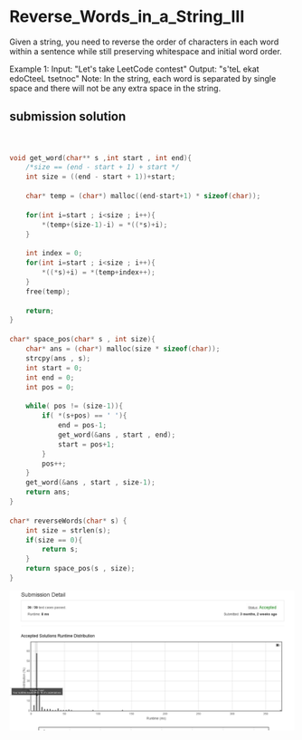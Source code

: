 # Reverse_Words_in_a_String_III

Given a string, you need to reverse the order of characters in each word within a sentence while still preserving whitespace and initial word order.

Example 1:
Input: "Let's take LeetCode contest"
Output: "s'teL ekat edoCteeL tsetnoc"
Note: In the string, each word is separated by single space and there will not be any extra space in the string.



## submission solution

```c


void get_word(char** s ,int start , int end){
    /*size == (end - start + 1) + start */
    int size = ((end - start + 1))+start;
    
    char* temp = (char*) malloc((end-start+1) * sizeof(char));
    
    for(int i=start ; i<size ; i++){
        *(temp+(size-1)-i) = *((*s)+i);
    }
    
    int index = 0;
    for(int i=start ; i<size ; i++){
        *((*s)+i) = *(temp+index++);
    }
    free(temp);
    
    return;
}

char* space_pos(char* s , int size){
    char* ans = (char*) malloc(size * sizeof(char));
    strcpy(ans , s);
    int start = 0;
    int end = 0;
    int pos = 0;
    
    while( pos != (size-1)){
        if( *(s+pos) == ' '){
            end = pos-1;
            get_word(&ans , start , end);
            start = pos+1;
        }
        pos++;
    }
    get_word(&ans , start , size-1);
    return ans;
}

char* reverseWords(char* s) {
    int size = strlen(s);
    if(size == 0){
        return s;
    }
    return space_pos(s , size);
}

```

![Reverse_Words_in_a_String_III.png](./Reverse_Words_in_a_String_III.png)